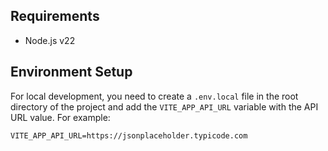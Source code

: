 ## Requirements

- Node.js v22

## Environment Setup

For local development, you need to create a `.env.local` file in the root directory of the project and add the `VITE_APP_API_URL` variable with the API URL value. For example:

```plaintext
VITE_APP_API_URL=https://jsonplaceholder.typicode.com